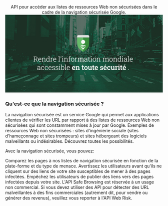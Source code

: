 <div align="center">API pour accéder aux listes de ressources Web non sécurisées dans le cadre de la navigation sécurisée Google.</div>
<img src="https://github.com/NGcodeX/NGcodeX_Server/blob/main/.github/workflows/private/safe-browsing.PNG?raw=true">

### Qu'est-ce que la navigation sécurisée ?

La navigation sécurisée est un service Google qui permet aux applications clientes de vérifier les URL par rapport à des listes de ressources Web non sécurisées qui sont constamment mises à jour par Google. Exemples de ressources Web non sécurisées : sites d'ingénierie sociale (sites d'hameçonnage et sites trompeurs) et sites hébergeant des logiciels malveillants ou indésirables. Découvrez toutes les possibilités.

Avec la navigation sécurisée, vous pouvez:

Comparez les pages à nos listes de navigation sécurisée en fonction de la plate-forme et du type de menace.
Avertissez les utilisateurs avant qu'ils ne cliquent sur des liens de votre site susceptibles de mener à des pages infectées.
Empêchez les utilisateurs de publier des liens vers des pages infectées depuis votre site.
L'API Safe Browsing est réservée à un usage non commercial. Si vous devez utiliser des API pour détecter des URL malveillantes à des fins commerciales (autrement dit, pour vendre ou générer des revenus), veuillez vous reporter à l'API Web Risk.
